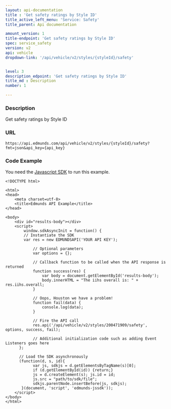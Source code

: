 ```yaml
---
layout: api-documentation
title : 'Get safety ratings by Style ID'
title_active_left_menu: 'Service: Safety'
title_parent: Api documentation

amount_version: 1
title-endpoint: 'Get safety ratings by Style ID'
spec: service_safety
version: v2
api: vehicle
dropdown-link: '/api/vehicle/v2/styles/{styleId}/safety'


level: 3
description_edpoint: 'Get safety ratings by Style ID'
title_md : Description
number: 1

---
```


### Description

Get safety ratings by Style ID

### URL

    https://api.edmunds.com/api/vehicle/v2/styles/{styleId}/safety?fmt=json&api_key={api_key}

### Code Example

You need the [Javascript SDK](https://github.com/EdmundsAPI/edmunds-javascript-sdk) to run this example.

    <!DOCTYPE html>

    <html>
    <head>
        <meta charset=utf-8>
        <title>Edmunds API Example</title>
    </head>

    <body>
        <div id="results-body"></div>
        <script>
            window.sdkAsyncInit = function() {
            // Instantiate the SDK
            var res = new EDMUNDSAPI('YOUR API KEY');

                // Optional parameters
                var options = {};

                // Callback function to be called when the API response is returned
                function success(res) {
                    var body = document.getElementById('results-body');
                    body.innerHTML = "The iihs overall is: " + res.iihs.overall;
                }

                // Oops, Houston we have a problem!
                function fail(data) {
                    console.log(data);
                }

                // Fire the API call
                res.api('/api/vehicle/v2/styles/200471909/safety', options, success, fail);

                // Additional initialization code such as adding Event Listeners goes here
          };

          // Load the SDK asynchronously
          (function(d, s, id){
                var js, sdkjs = d.getElementsByTagName(s)[0];
                if (d.getElementById(id)) {return;}
                js = d.createElement(s); js.id = id;
                js.src = "path/to/sdk/file";
                sdkjs.parentNode.insertBefore(js, sdkjs);
           }(document, 'script', 'edmunds-jssdk'));
        </script>
    </body>
    </html>